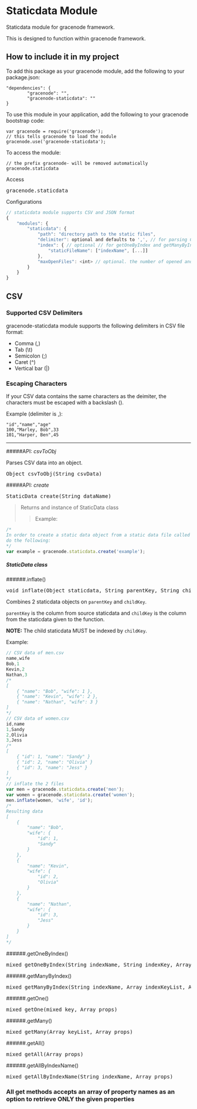 # Staticdata Module

Staticdata module for gracenode framework.

This is designed to function within gracenode framework.

## How to include it in my project

To add this package as your gracenode module, add the following to your package.json:

```
"dependencies": {
        "gracenode": "",
        "gracenode-staticdata": ""
}
```

To use this module in your application, add the following to your gracenode bootstrap code:

```
var gracenode = require('gracenode');
// this tells gracenode to load the module
gracenode.use('gracenode-staticdata');
```

To access the module:

```
// the prefix gracenode- will be removed automatically
gracenode.staticdata
```


Access
<pre>
gracenode.staticdata
</pre>

Configurations
```javascript
// staticdata module supports CSV and JSON format
{
	"modules": {
		"staticdata": {
			"path": "directory path to the static files",
			"delimiter": optional and defaults to ',', // for parsing CSV files
			"index": { // optional // for getOneByIndex and getManyByIndex
				"staticFileName": ["indexName", [...]]
			},
			"maxOpenFiles": <int> // optional. the number of opened and read files at once on set up. default is 100
		}
	}
}
```

## CSV

### Supported CSV Delimiters

gracenode-staticdata module supports the following delimiters in CSV file format:

- Comma (,)
- Tab (\t)
- Semicolon (;)
- Caret (^)
- Vertical bar (|)

### Escaping Characters

If your CSV data contains the same characters as the deimiter, the characters must be escaped with a backslash (\).

Example (delimiter is ,):

```
"id","name","age"
100,"Marley, Bob",33
101,"Harper, Ben",45
```

***

#####API: *csvToObj*

Parses CSV data into an object.

<pre>
Object csvToObj(String csvData)
</pre>

#####API: *create*
<pre>
StaticData create(String dataName)
</pre>
> Returns and instance of StaticData class
>> Example:
```javascript
/* 
In order to create a static data object from a static data file called "example.csv",
do the following:
*/
var example = gracenode.staticdata.create('example');
```

##### StaticData class

######.inflate()
<pre>
void inflate(Object staticdata, String parentKey, String childKey)
</pre>

Combines 2 staticdata objects on `parentKey` and `childKey`.

`parentKey` is the column from source staticdata and `childKey` is the column from the staticdata given to the function.

**NOTE:** The child staticdata MUST be indexed by `childKey`.

Example:

```javascript
// CSV data of men.csv
name,wife
Bob,1
Kevin,2
Nathan,3
/*
[
	{ "name": "Bob", "wife": 1 },
	{ "name": "Kevin", "wife": 2 },
	{ "name": "Nathan", "wife": 3 }
]
*/
// CSV data of women.csv
id,name
1,Sandy
2,Olivia
3,Jess
/*
[
	{ "id": 1, "name": "Sandy" }
	{ "id": 2, "name": "Olivia" }
	{ "id": 3, "name": "Jess" }
]
*/
// inflate the 2 files
var men = gracenode.staticdata.create('men');
var women = gracenode.staticdata.create('women');
men.inflate(women, 'wife', 'id');
/*
Resulting data
[
	{
		"name": "Bob",
		"wife": {
			"id": 1,
			"Sandy"
		}
	},
	{
		"name": "Kevin",
		"wife": {
			"id": 2,
			"Olivia"
		}
	},
	{
		"name": "Nathan",
		"wife": {
			"id": 3,
			"Jess"
		}
	}
]
*/
```

######.getOneByIndex()
<pre>
mixed getOneByIndex(String indexName, String indexKey, Array props)
</pre>

######.getManyByIndex()
<pre>
mixed getManyByIndex(String indexName, Array indexKeyList, Array props)
</pre>

######.getOne()
<pre>
mixed getOne(mixed key, Array props)
</pre>

######.getMany()
<pre>
mixed getMany(Array keyList, Array props)
</pre>

######.getAll()
<pre>
mixed getAll(Array props)
</pre>

######.getAllByIndexName()
<pre>
mixed getAllByIndexName(String indexName, Array props)
</pre>

### All get methods accepts an array of property names as an option to retrieve ONLY the given properties
